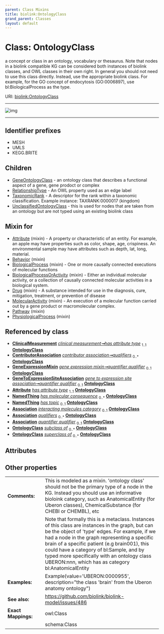 ```yaml
---
parent: Class Mixins
title: biolink:OntologyClass
grand_parent: Classes
layout: default
---
```


# Class: OntologyClass


a concept or class in an ontology, vocabulary or thesaurus. Note that nodes in a biolink compatible KG can be considered both instances of biolink classes, and OWL classes in their own right. In general you should not need to use this class directly. Instead, use the appropriate biolink class. For example, for the GO concept of endocytosis (GO:0006897), use bl:BiologicalProcess as the type.

URI: [biolink:OntologyClass](https://w3id.org/biolink/vocab/OntologyClass)


---

![img](https://yuml.me/diagram/nofunky;dir:TB/class/[UnclassifiedOntologyClass],[TaxonomicRank],[RelationshipType],[ClinicalMeasurement]++-%20has%20attribute%20type%201..1%3E[OntologyClass],[ContributorAssociation]++-%20qualifiers%200..%2A%3E[OntologyClass],[GeneExpressionMixin]++-%20quantifier%20qualifier%200..1%3E[OntologyClass],[GeneToExpressionSiteAssociation]++-%20quantifier%20qualifier%200..1%3E[OntologyClass],[Attribute]++-%20has%20attribute%20type%201..1%3E[OntologyClass],[PairwiseMolecularInteraction]++-%20interacting%20molecules%20category%200..1%3E[OntologyClass],[Association]++-%20qualifiers%200..%2A%3E[OntologyClass],[GeneExpressionMixin]++-%20quantifier%20qualifier(i)%200..1%3E[OntologyClass],[GeneToExpressionSiteAssociation]++-%20quantifier%20qualifier(i)%200..1%3E[OntologyClass],[PhysiologicalProcess]uses%20-.-%3E[OntologyClass],[Pathway]uses%20-.-%3E[OntologyClass],[MolecularActivity]uses%20-.-%3E[OntologyClass],[Drug]uses%20-.-%3E[OntologyClass],[BiologicalProcessOrActivity]uses%20-.-%3E[OntologyClass],[BiologicalProcess]uses%20-.-%3E[OntologyClass],[Behavior]uses%20-.-%3E[OntologyClass],[Attribute]uses%20-.-%3E[OntologyClass],[OntologyClass]%5E-[UnclassifiedOntologyClass],[OntologyClass]%5E-[TaxonomicRank],[OntologyClass]%5E-[RelationshipType],[OntologyClass]%5E-[GeneOntologyClass],[PhysiologicalProcess],[Pathway],[PairwiseMolecularInteraction],[NamedThing],[MolecularActivity],[GeneToExpressionSiteAssociation],[GeneOntologyClass],[GeneExpressionMixin],[Drug],[ContributorAssociation],[ClinicalMeasurement],[BiologicalProcessOrActivity],[BiologicalProcess],[Behavior],[Attribute],[Association])

---


## Identifier prefixes

 * MESH
 * UMLS
 * KEGG.BRITE

## Children

 * [GeneOntologyClass](GeneOntologyClass.md) - an ontology class that describes a functional aspect of a gene, gene prodoct or complex
 * [RelationshipType](RelationshipType.md) - An OWL property used as an edge label
 * [TaxonomicRank](TaxonomicRank.md) - A descriptor for the rank within a taxonomic classification. Example instance: TAXRANK:0000017 (kingdom)
 * [UnclassifiedOntologyClass](UnclassifiedOntologyClass.md) - this is used for nodes that are taken from an ontology but are not typed using an existing biolink class

## Mixin for

 * [Attribute](Attribute.md) (mixin)  - A property or characteristic of an entity. For example, an apple may have properties such as color, shape, age, crispiness. An environmental sample may have attributes such as depth, lat, long, material.
 * [Behavior](Behavior.md) (mixin) 
 * [BiologicalProcess](BiologicalProcess.md) (mixin)  - One or more causally connected executions of molecular functions
 * [BiologicalProcessOrActivity](BiologicalProcessOrActivity.md) (mixin)  - Either an individual molecular activity, or a collection of causally connected molecular activities in a biological system.
 * [Drug](Drug.md) (mixin)  - A substance intended for use in the diagnosis, cure, mitigation, treatment, or prevention of disease
 * [MolecularActivity](MolecularActivity.md) (mixin)  - An execution of a molecular function carried out by a gene product or macromolecular complex.
 * [Pathway](Pathway.md) (mixin) 
 * [PhysiologicalProcess](PhysiologicalProcess.md) (mixin) 

## Referenced by class

 *  **[ClinicalMeasurement](ClinicalMeasurement.md)** *[clinical measurement➞has attribute type](clinical_measurement_has_attribute_type.md)*  <sub>1..1</sub>  **[OntologyClass](OntologyClass.md)**
 *  **[ContributorAssociation](ContributorAssociation.md)** *[contributor association➞qualifiers](contributor_association_qualifiers.md)*  <sub>0..\*</sub>  **[OntologyClass](OntologyClass.md)**
 *  **[GeneExpressionMixin](GeneExpressionMixin.md)** *[gene expression mixin➞quantifier qualifier](gene_expression_mixin_quantifier_qualifier.md)*  <sub>0..1</sub>  **[OntologyClass](OntologyClass.md)**
 *  **[GeneToExpressionSiteAssociation](GeneToExpressionSiteAssociation.md)** *[gene to expression site association➞quantifier qualifier](gene_to_expression_site_association_quantifier_qualifier.md)*  <sub>0..1</sub>  **[OntologyClass](OntologyClass.md)**
 *  **[Attribute](Attribute.md)** *[has attribute type](has_attribute_type.md)*  <sub>1..1</sub>  **[OntologyClass](OntologyClass.md)**
 *  **[NamedThing](NamedThing.md)** *[has molecular consequence](has_molecular_consequence.md)*  <sub>0..\*</sub>  **[OntologyClass](OntologyClass.md)**
 *  **[NamedThing](NamedThing.md)** *[has topic](has_topic.md)*  <sub>0..1</sub>  **[OntologyClass](OntologyClass.md)**
 *  **[Association](Association.md)** *[interacting molecules category](interacting_molecules_category.md)*  <sub>0..1</sub>  **[OntologyClass](OntologyClass.md)**
 *  **[Association](Association.md)** *[qualifiers](qualifiers.md)*  <sub>0..\*</sub>  **[OntologyClass](OntologyClass.md)**
 *  **[Association](Association.md)** *[quantifier qualifier](quantifier_qualifier.md)*  <sub>0..1</sub>  **[OntologyClass](OntologyClass.md)**
 *  **[OntologyClass](OntologyClass.md)** *[subclass of](subclass_of.md)*  <sub>0..\*</sub>  **[OntologyClass](OntologyClass.md)**
 *  **[OntologyClass](OntologyClass.md)** *[superclass of](superclass_of.md)*  <sub>0..\*</sub>  **[OntologyClass](OntologyClass.md)**

## Attributes


## Other properties

|  |  |  |
| --- | --- | --- |
| **Comments:** | | This is modeled as a mixin. 'ontology class' should not be the primary type of a node in the KG. Instead you should use an informative bioloink category, such as AnatomicalEntity (for Uberon classes), ChemicalSubstance (for CHEBI or CHEMBL), etc |
|  | | Note that formally this is a metaclass. Instances of this class are instances in the graph, but can be the object of 'type' edges. For example, if we had a node in the graph representing a specific brain of a specific patient (e.g brain001), this could have  a category of bl:Sample, and by typed more specifically with an ontology class UBERON:nnn, which has as category bl:AnatomicalEntity |
| **Examples:** | | Example(value='UBERON:0000955', description="the class 'brain' from the Uberon anatomy ontology") |
| **See also:** | | https://github.com/biolink/biolink-model/issues/486 |
| **Exact Mappings:** | | owl:Class |
|  | | schema:Class |

